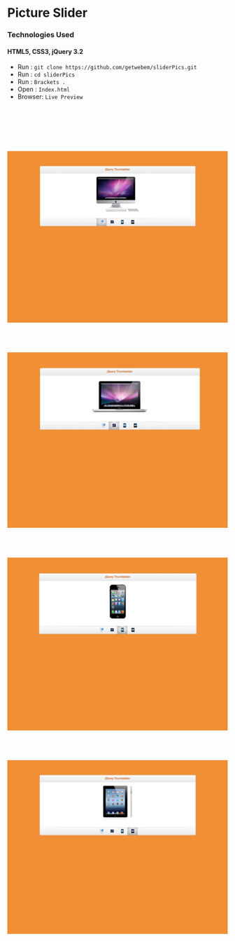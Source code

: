 # Picture Slider
### Technologies Used
#### HTML5, CSS3, jQuery 3.2
 - Run  :  `git clone https://github.com/getwebem/sliderPics.git`
 - Run  :  `cd sliderPics`
 - Run :  `Brackets .`
 - Open :  `Index.html`
 - Browser:  `Live Preview`  

<br/><br/>
<br/><br/>
<br/><br/>
![pic1](https://raw.githubusercontent.com/getwebem/README/master/sliderPics/Screen%20Shot%202017-05-30%20at%2008.52.14.png)
<br/><br/>

<br/><br/>
![pic2](https://raw.githubusercontent.com/getwebem/README/master/sliderPics/Screen%20Shot%202017-05-30%20at%2008.52.24.png)
<br/><br/>

<br/><br/>
![pic3](https://raw.githubusercontent.com/getwebem/README/master/sliderPics/Screen%20Shot%202017-05-30%20at%2008.52.34.png)
<br/><br/>

<br/><br/>
![pic4](https://raw.githubusercontent.com/getwebem/README/master/sliderPics/Screen%20Shot%202017-05-30%20at%2008.52.44.png)
<br/><br/>


